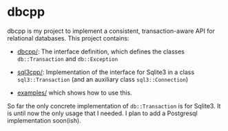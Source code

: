 # dbcpp

dbcpp is my project to implement a consistent, transaction-aware API for
relational databases. This project contains:

*  [dbcpp/](dbcpp/): The interface definition, which defines the classes
   `db::Transaction` and `db::Exception`

*  [sql3cpp/](sql3cpp/): Implementation of the interface for Sqlite3 in
   a class `sql3::Transaction` (and an auxiliary class `sql3::Connection`)

*  [examples/](examples/) which shows how to use this.

So far the only concrete implementation of `db::Transaction` is for Sqlite3.  It
is until now the only usage that I needed. I plan to add a Postgresql
implementation soon(ish).

